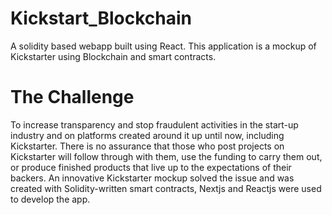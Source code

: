 # Kickstart_Blockchain
 A solidity based webapp built using React. This application is a mockup of Kickstarter using Blockchain and smart contracts.

# The Challenge
To increase transparency and stop fraudulent activities in the start-up industry and on platforms created around it up until now, including Kickstarter. There is no assurance that those who post projects on Kickstarter will follow through with them, use the funding to carry them out, or produce finished products that live up to the expectations of their backers. An innovative Kickstarter mockup solved the issue and was created with Solidity-written smart contracts, Nextjs and Reactjs were used to develop the app.

